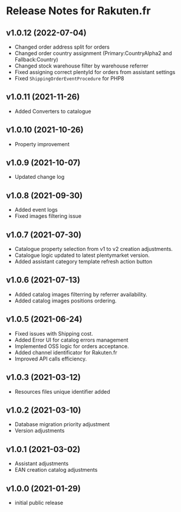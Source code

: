 # Release Notes for Rakuten.fr

## v1.0.12 (2022-07-04)

- Changed order address split for orders
- Changed order country assignment (Primary:CountryAlpha2 and Fallback:Country)
- Changed stock warehouse filter by warehouse referrer
- Fixed assigning correct plentyId for orders from assistant settings
- Fixed `ShippingOrderEventProcedure` for PHP8

## v1.0.11 (2021-11-26)

- Added Converters to catalogue


## v1.0.10 (2021-10-26)

- Property improvement


## v1.0.9 (2021-10-07)

- Updated change log

## v1.0.8 (2021-09-30)

- Added event logs
- Fixed images filtering issue

## v1.0.7 (2021-07-30)

- Catalogue property selection from v1 to v2 creation adjustments.
- Catalogue logic updated to latest plentymarket version.
- Added assistant category template refresh action button

## v1.0.6 (2021-07-13)

- Added catalog images filterring by referrer availability.
- Added catalog images positions ordering.

## v1.0.5 (2021-06-24)

- Fixed issues with Shipping cost.
- Added Error UI for catalog errors management
- Implemented OSS logic for orders acceptance.
- Added channel identificator for Rakuten.fr
- Improved API calls efficiency.


## v1.0.3 (2021-03-12)

- Resources files unique identifier added

## v1.0.2 (2021-03-10)

- Database migration priority adjustment
- Version adjustments

## v1.0.1 (2021-03-02)

- Assistant adjustments
- EAN creation catalog adjustments

## v1.0.0 (2021-01-29)

- initial public release
